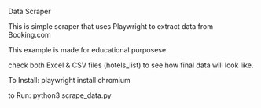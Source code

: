 Data Scraper


This is simple scraper that uses Playwright to extract data from Booking.com

This example is made for educational purposese.



check both Excel & CSV files (hotels_list) to see how final data will look like.





To Install:
playwright install chromium

to Run:
python3 scrape_data.py
